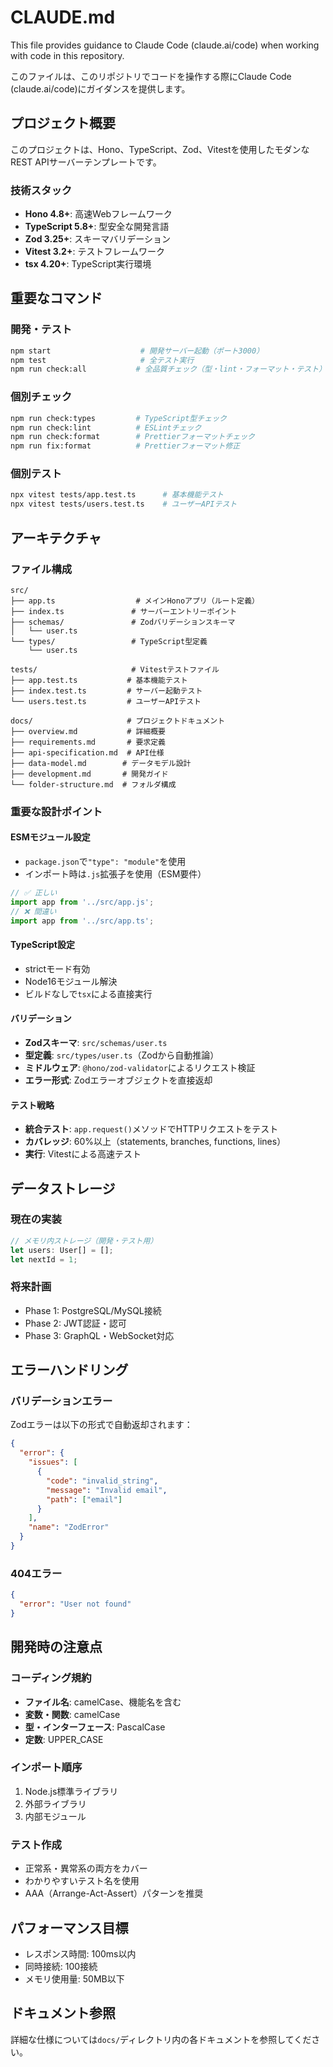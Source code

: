 # CLAUDE.md

This file provides guidance to Claude Code (claude.ai/code) when working with code in this repository.

このファイルは、このリポジトリでコードを操作する際にClaude Code (claude.ai/code)にガイダンスを提供します。

## プロジェクト概要

このプロジェクトは、Hono、TypeScript、Zod、Vitestを使用したモダンなREST APIサーバーテンプレートです。

### 技術スタック

- **Hono 4.8+**: 高速Webフレームワーク
- **TypeScript 5.8+**: 型安全な開発言語
- **Zod 3.25+**: スキーマバリデーション
- **Vitest 3.2+**: テストフレームワーク
- **tsx 4.20+**: TypeScript実行環境

## 重要なコマンド

### 開発・テスト

```bash
npm start                    # 開発サーバー起動（ポート3000）
npm test                     # 全テスト実行
npm run check:all           # 全品質チェック（型・lint・フォーマット・テスト）
```

### 個別チェック

```bash
npm run check:types         # TypeScript型チェック
npm run check:lint          # ESLintチェック
npm run check:format        # Prettierフォーマットチェック
npm run fix:format          # Prettierフォーマット修正
```

### 個別テスト

```bash
npx vitest tests/app.test.ts      # 基本機能テスト
npx vitest tests/users.test.ts    # ユーザーAPIテスト
```

## アーキテクチャ

### ファイル構成

```
src/
├── app.ts                  # メインHonoアプリ（ルート定義）
├── index.ts               # サーバーエントリーポイント
├── schemas/               # Zodバリデーションスキーマ
│   └── user.ts
└── types/                 # TypeScript型定義
    └── user.ts

tests/                     # Vitestテストファイル
├── app.test.ts           # 基本機能テスト
├── index.test.ts         # サーバー起動テスト
└── users.test.ts         # ユーザーAPIテスト

docs/                     # プロジェクトドキュメント
├── overview.md           # 詳細概要
├── requirements.md       # 要求定義
├── api-specification.md  # API仕様
├── data-model.md        # データモデル設計
├── development.md       # 開発ガイド
└── folder-structure.md  # フォルダ構成
```

### 重要な設計ポイント

#### ESMモジュール設定

- `package.json`で`"type": "module"`を使用
- インポート時は`.js`拡張子を使用（ESM要件）

```typescript
// ✅ 正しい
import app from '../src/app.js';
// ❌ 間違い
import app from '../src/app.ts';
```

#### TypeScript設定

- strictモード有効
- Node16モジュール解決
- ビルドなしで`tsx`による直接実行

#### バリデーション

- **Zodスキーマ**: `src/schemas/user.ts`
- **型定義**: `src/types/user.ts`（Zodから自動推論）
- **ミドルウェア**: `@hono/zod-validator`によるリクエスト検証
- **エラー形式**: Zodエラーオブジェクトを直接返却

#### テスト戦略

- **統合テスト**: `app.request()`メソッドでHTTPリクエストをテスト
- **カバレッジ**: 60%以上（statements, branches, functions, lines）
- **実行**: Vitestによる高速テスト

## データストレージ

### 現在の実装

```typescript
// メモリ内ストレージ（開発・テスト用）
let users: User[] = [];
let nextId = 1;
```

### 将来計画

- Phase 1: PostgreSQL/MySQL接続
- Phase 2: JWT認証・認可
- Phase 3: GraphQL・WebSocket対応

## エラーハンドリング

### バリデーションエラー

Zodエラーは以下の形式で自動返却されます：

```json
{
  "error": {
    "issues": [
      {
        "code": "invalid_string",
        "message": "Invalid email",
        "path": ["email"]
      }
    ],
    "name": "ZodError"
  }
}
```

### 404エラー

```json
{
  "error": "User not found"
}
```

## 開発時の注意点

### コーディング規約

- **ファイル名**: camelCase、機能名を含む
- **変数・関数**: camelCase
- **型・インターフェース**: PascalCase
- **定数**: UPPER_CASE

### インポート順序

1. Node.js標準ライブラリ
2. 外部ライブラリ
3. 内部モジュール

### テスト作成

- 正常系・異常系の両方をカバー
- わかりやすいテスト名を使用
- AAA（Arrange-Act-Assert）パターンを推奨

## パフォーマンス目標

- レスポンス時間: 100ms以内
- 同時接続: 100接続
- メモリ使用量: 50MB以下

## ドキュメント参照

詳細な仕様については`docs/`ディレクトリ内の各ドキュメントを参照してください。
